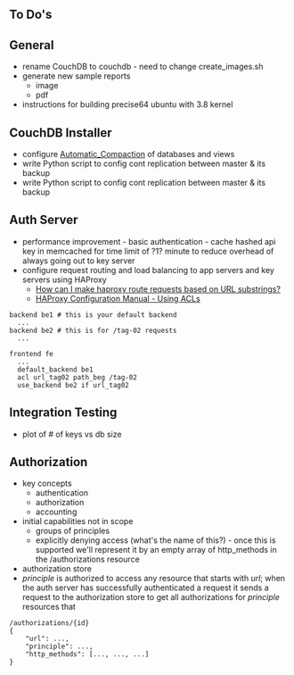 To Do's
-------

General
-------
* rename CouchDB to couchdb - need to change create_images.sh
* generate new sample reports
    * image
    * pdf
* instructions for building precise64 ubuntu with 3.8 kernel

CouchDB Installer
-----------------
* configure
[Automatic_Compaction](https://wiki.apache.org/couchdb/Compaction#Automatic_Compaction)
of databases and views
* write Python script to config cont replication between master & its backup
* write Python script to config cont replication between master & its backup

Auth Server
-----------
* performance improvement - basic authentication - cache hashed api
key in memcached for time limit of ?1? minute to reduce overhead
of always going out to key server
* configure request routing and load balancing to app servers
and key servers using HAProxy
  * [How can I make haproxy route requests based on URL substrings?](http://serverfault.com/questions/306968/how-can-i-make-haproxy-route-requests-based-on-url-substrings)
  * [HAProxy Configuration Manual - Using ACLs](http://haproxy.1wt.eu/download/1.3/doc/configuration.txt)
~~~~~
backend be1 # this is your default backend
  ...
backend be2 # this is for /tag-02 requests
  ...

frontend fe
  ...
  default_backend be1
  acl url_tag02 path_beg /tag-02
  use_backend be2 if url_tag02
~~~~~

Integration Testing
-------------------
* plot of # of keys vs db size

Authorization
-------------
* key concepts
  * authentication
  * authorization
  * accounting
* initial capabilities not in scope
  * groups of principles
  * explicitly denying access (what's the name of this?) - once this is
supported we'll represent it by an empty array of http_methods
in the /authorizations resource 
* authorization store
* *principle* is authorized to access any resource that starts with *url*; when
the auth server has successfully authenticated a request it sends a request to
the authorization store to get all authorizations for *principle*  resources that 
~~~~~
/authorizations/{id}
{
	"url": ...,
	"principle": ...,
	"http_methods": [..., ..., ...]
}
~~~~~
